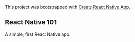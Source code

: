 This project was bootstrapped with [Create React Native App](https://github.com/react-community/create-react-native-app).

## React Native 101

A simple, first React Native app.